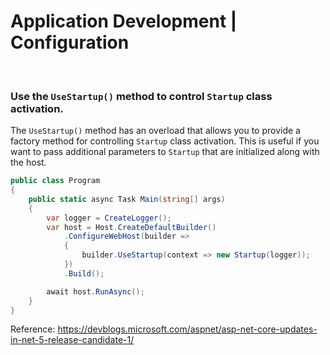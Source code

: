 # Application Development | Configuration
<br>


### Use the `UseStartup()` method to control `Startup` class activation.

The `UseStartup()` method has an overload that allows you to provide a factory method for controlling `Startup` class activation. This is useful if you want to pass 
additional parameters to `Startup` that are initialized along with the host.

```csharp
public class Program
{
    public static async Task Main(string[] args)
    {
        var logger = CreateLogger();
        var host = Host.CreateDefaultBuilder()
            .ConfigureWebHost(builder =>
            {
                builder.UseStartup(context => new Startup(logger));
            })
            .Build();

        await host.RunAsync();
    }
}
```

Reference: https://devblogs.microsoft.com/aspnet/asp-net-core-updates-in-net-5-release-candidate-1/
<br>


